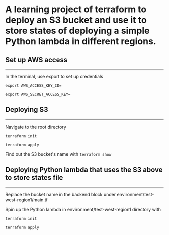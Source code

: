 # A learning project of terraform to deploy an S3 bucket and use it to store states of deploying a simple Python lambda in different regions.

## Set up AWS access
----
In the terminal, use export to set up credentials

``
export AWS_ACCESS_KEY_ID=
``

``
export AWS_SECRET_ACCESS_KEY=
``

## Deploying S3
----
Navigate to the root directory

``
terraform init
``

``
terraform apply
``

Find out the S3 bucket's name with
``
terraform show
``
## Deploying Python lambda that uses the S3 above to store states file
----
Replace the bucket name in the backend block under environment/test-west-region1/main.tf

Spin up the Python lambda in environment/test-west-region1 directory with

``
terraform init
``

``
terraform apply
``

